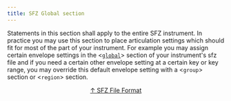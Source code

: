 ```yaml
---
title: SFZ Global section
---
```

Statements in this section shall apply to the entire SFZ instrument. In practice
you may use this section to place articulation settings which should fit for most
of the part of your instrument. For example you may assign certain envelope
settings in the <[`global`]()> section of your instrument's sfz file and if you
need a certain other envelope setting at a certain key or key range, you may
override this default envelope setting with a <`group`> section or <`region`>
section.

<div align="center"><a href="..">↑ SFZ File Format</a></div>
